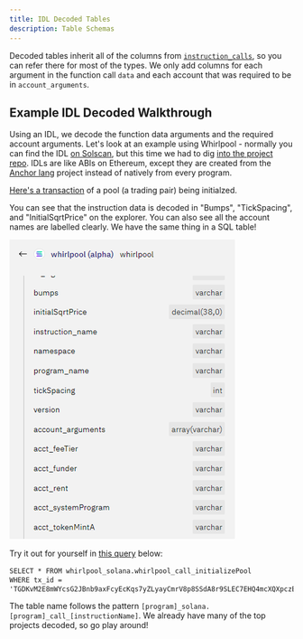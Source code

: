 ```yaml
---
title: IDL Decoded Tables
description: Table Schemas
---
```


Decoded tables inherit all of the columns from [`instruction_calls`](../../raw/solana/instruction-calls.md), so you can refer there for most of the types. We only add columns for each argument in the function call `data` and each account that was required to be in `account_arguments`.

## Example IDL Decoded Walkthrough

Using an IDL, we decode the function data arguments and the required account arguments. Let's look at an example using Whirlpool - normally you can find the IDL [on Solscan](https://solscan.io/account/whirLbMiicVdio4qvUfM5KAg6Ct8VwpYzGff3uctyCc#anchorProgramIDL), but this time we had to dig [into the project repo](https://github.com/orca-so/whirlpools/blob/main/sdk/src/artifacts/whirlpool.json). IDLs are like ABIs on Ethereum, except they are created from the [Anchor lang](https://www.anchor-lang.com/) project instead of natively from every program.

[Here's a transaction](https://solscan.io/tx/TGDKvM2E8mWYcsG2JBnb9axFcyEcKqs7yZLyayCmrV8p8SSdA8r9SLEC7EHQ4mcXQXpczEyaCBXvnmEi9yoKVJ9) of a pool (a trading pair) being initialzed.

You can see that the instruction data is decoded in "Bumps", "TickSpacing", and "InitialSqrtPrice" on the explorer. You can also see all the account names are labelled clearly. We have the same thing in a SQL table!

![](../../images/whirl_init.PNG)

Try it out for yourself in [this query](https://dune.com/queries/2352049) below:

```
SELECT * FROM whirlpool_solana.whirlpool_call_initializePool
WHERE tx_id = 'TGDKvM2E8mWYcsG2JBnb9axFcyEcKqs7yZLyayCmrV8p8SSdA8r9SLEC7EHQ4mcXQXpczEyaCBXvnmEi9yoKVJ9'
```

The table name follows the pattern `[program]_solana.[program]_call_[instructionName]`. We already have many of the top projects decoded, so go play around!